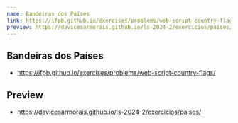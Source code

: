 ```yaml
---
name: Bandeiras dos Países
link: https://ifpb.github.io/exercises/problems/web-script-country-flags/
preview: https://davicesarmorais.github.io/ls-2024-2/exercicios/paises/
---
```


## Bandeiras dos Países
- https://ifpb.github.io/exercises/problems/web-script-country-flags/

## Preview
- https://davicesarmorais.github.io/ls-2024-2/exercicios/paises/
